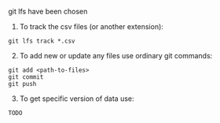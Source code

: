 git lfs have been chosen

1) To track the csv files (or another extension):
```
git lfs track *.csv
```

2) To add new or update any files use ordinary git commands:
```
git add <path-to-files>
git commit
git push
```

3) To get specific version of data use:
```
TODO
```